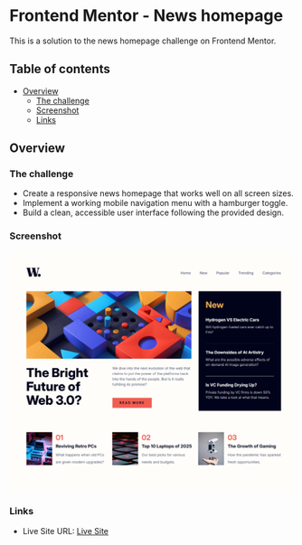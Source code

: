 # Frontend Mentor - News homepage

This is a solution to the news homepage challenge on Frontend Mentor.

## Table of contents

- [Overview](#overview)
  - [The challenge](#the-challenge)
  - [Screenshot](#screenshot)
  - [Links](#links)

## Overview

### The challenge

- Create a responsive news homepage that works well on all screen sizes.
- Implement a working mobile navigation menu with a hamburger toggle.
- Build a clean, accessible user interface following the provided design.

### Screenshot

![News Homepage Screenshot](./assets/images/news-homepage-screenshot.png)

### Links

- Live Site URL: [Live Site](https://master-code234.github.io/news-homepage/)